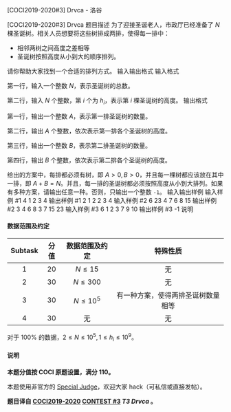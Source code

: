 



[COCI2019-2020#3] Drvca - 洛谷














[COCI2019-2020#3] Drvca
题目描述
为了迎接圣诞老人，市政厅已经准备了 $N$ 棵圣诞树。相关人员想要将这些树排成两排，使得每一排中：

- 相邻两树之间高度之差相等
- 圣诞树按照高度从小到大的顺序排列。

请你帮助大家找到一个合适的排列方式。
输入输出格式
输入格式

第一行，输入一个整数 $N$，表示圣诞树的总数。

第二行，输入 $N$ 个整数，第 $i$ 个为 $h_i$，表示第 $i$ 棵圣诞树的高度。
输出格式

第一行，输出一个整数 $A$，表示第一排圣诞树的数量。

第二行，输出 $A$ 个整数，依次表示第一排各个圣诞树的高度。

第三行，输出一个整数 $B$，表示第二排圣诞树的数量。

第四行，输出 $B$ 个整数，依次表示第二排各个圣诞树的高度。

给出的方案中，每排都必须有树，即 $A \gt 0, B \gt 0$，并且每一棵树都应该放在其中一排，即 $A+B=N$。并且，每一排的圣诞树都必须按照高度从小到大排列。如果有多种方案，请输出任意一种。否则，只输出一个整数 `-1`。
输入输出样例
输入样例 #1
4
1 2 3 4
输出样例 #1
2
1 2
2
3 4
输入样例 #2
6
23 4 7 6 8 15
输出样例 #2
3
4 6 8
3
7 15 23
输入样例 #3
6
1 2 3 7 9 10
输出样例 #3
-1
说明
#### 数据范围及约定

| Subtask | 分值 | 数据范围及约定 | 特殊性质
| :----------: | :----------: | :----------: | :----------: 
| $1$ | $20$ | $N \le 15$ | 无 |
| $2$ | $30$ | $N \le 300$ | 无 |
| $3$ | $30$ | $N \le 10^5$ | 有一种方案，使得两排圣诞树数量相等 |
| $4$ | $30$ | 无 | 无 |

对于 $100\%$ 的数据，$2 \le N \le 10^5, 1 \le h_i \le 10^9$。

#### 说明

**本题分值按 COCI 原题设置，满分 $110$。**

本题使用非官方的 [Special Judge](https://www.luogu.com.cn/paste/c2638vjq)，欢迎大家 hack（可私信或直接发帖）。

**题目译自 [COCI2019-2020](https://hsin.hr/coci/archive/2019_2020/) [CONTEST #3](https://hsin.hr/coci/archive/2019_2020/contest3_tasks.pdf)  _T3 Drvca_ 。**







